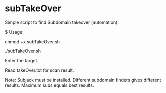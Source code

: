 # subTakeOver
Simple script to find Subdomain takeover (automation).

$ Usage: 

  chmod +x subTakeOver.sh
  
  ./subTakeOver.sh

  Enter the target.
  
  Read takeOver.txt for scan result.

Note: Subjack must be installed.
Different subdomain finders gives different results.
Maximum subs equals best results.
